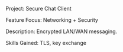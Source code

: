 Project: Secure Chat Client 

Feature Focus: Networking + Security 

Description: Encrypted LAN/WAN messaging. 

Skills Gained: TLS, key exchange 